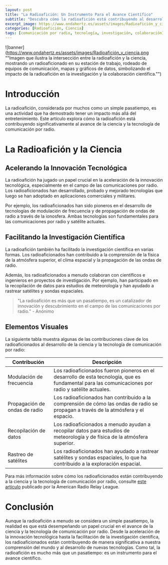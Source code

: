 ```yaml
---
layout: post
title: "La Radioafición: Un Instrumento Para el Avance Científico"
subtitle: "Descubra cómo la radioafición está contribuyendo al desarrollo de la ciencia y la tecnología de comunicación por radio."
excerpt_image: https://www.ondahertz.es/assets/images/Radioafición_y_ciencia.png
categories: [Radioafición, Ciencia]
tags: [comunicación por radio, tecnología, investigación, colaboración]
---
```


![banner](https://www.ondahertz.es/assets/images/Radioafición_y_ciencia.png ""Imagen que ilustra la intersección entre la radioafición y la ciencia, mostrando un radioaficionado en su estación de trabajo, rodeado de equipos de comunicación, mapas y gráficos de datos, simbolizando el impacto de la radioafición en la investigación y la colaboración científica."")

# Introducción

La radioafición, considerada por muchos como un simple pasatiempo, es una actividad que ha demostrado tener un impacto más allá del entretenimiento. Este artículo explora cómo la radioafición está contribuyendo significativamente al avance de la ciencia y la tecnología de comunicación por radio.

# La Radioafición y la Ciencia

## Acelerando la Innovación Tecnológica

La radioafición ha jugado un papel crucial en la aceleración de la innovación tecnológica, especialmente en el campo de las comunicaciones por radio. Los radioaficionados han desarrollado, probado y mejorado tecnologías que luego se han adoptado en aplicaciones comerciales y militares.

Por ejemplo, los radioaficionados han sido pioneros en el desarrollo de tecnologías de modulación de frecuencia y de propagación de ondas de radio a través de la ionosfera. Ambas tecnologías son fundamentales para las comunicaciones por radio y satélite actuales.

## Facilitando la Investigación Científica

La radioafición también ha facilitado la investigación científica en varias formas. Los radioaficionados han contribuido a la comprensión de la física de la atmósfera superior, el clima espacial y la propagación de las ondas de radio.

Además, los radioaficionados a menudo colaboran con científicos e ingenieros en proyectos de investigación. Por ejemplo, han participado en la recopilación de datos para estudios de meteorología y han ayudado a rastrear satélites y sondas espaciales.

> "La radioafición es más que un pasatiempo, es un catalizador de innovación y descubrimiento en el campo de las comunicaciones por radio." - Anónimo

## Elementos Visuales

La siguiente tabla muestra algunas de las contribuciones clave de los radioaficionados al desarrollo de la ciencia y la tecnología de comunicación por radio:

| Contribución | Descripción |
| --- | --- |
| Modulación de frecuencia | Los radioaficionados fueron pioneros en el desarrollo de esta tecnología, que es fundamental para las comunicaciones por radio y satélite actuales. |
| Propagación de ondas de radio | Los radioaficionados han contribuido a la comprensión de cómo las ondas de radio se propagan a través de la atmósfera y el espacio. |
| Recopilación de datos | Los radioaficionados a menudo ayudan a recopilar datos para estudios de meteorología y de física de la atmósfera superior. |
| Rastreo de satélites | Los radioaficionados han ayudado a rastrear satélites y sondas espaciales, lo que ha contribuido a la exploración espacial. |

Para más información sobre cómo los radioaficionados están contribuyendo a la ciencia y la tecnología de comunicación por radio, consulte [este artículo](http://www.arrl.org/news/amateur-radio-contributes-to-science) publicado por la American Radio Relay League.

# Conclusión

Aunque la radioafición a menudo se considera un simple pasatiempo, la realidad es que está desempeñando un papel crucial en el avance de la ciencia y la tecnología de comunicación por radio. Desde la aceleración de la innovación tecnológica hasta la facilitación de la investigación científica, los radioaficionados están contribuyendo de manera significativa a nuestra comprensión del mundo y al desarrollo de nuevas tecnologías. Como tal, la radioafición es mucho más que un pasatiempo: es un instrumento para el avance científico.
